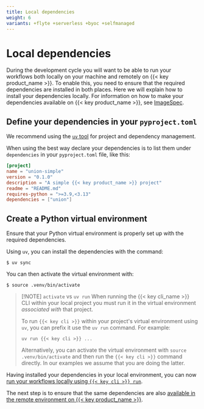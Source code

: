 ```yaml
---
title: Local dependencies
weight: 6
variants: +flyte +serverless +byoc +selfmanaged
---
```


# Local dependencies

During the development cycle you will want to be able to run your workflows both locally on your machine and remotely on {{< key product_name >}}.
To enable this, you need to ensure that the required dependencies are installed in both places.
Here we will explain how to install your dependencies locally.
For information on how to make your dependencies available on {{< key product_name >}}, see [ImageSpec](./image-spec).

## Define your dependencies in your `pyproject.toml`

We recommend using the [`uv` tool](https://docs.astral.sh/uv/) for project and dependency management.

When using the best way declare your dependencies is to list them under `dependencies` in your `pyproject.toml` file, like this:

```toml
[project]
name = "union-simple"
version = "0.1.0"
description = "A simple {{< key product_name >}} project"
readme = "README.md"
requires-python = ">=3.9,<3.13"
dependencies = ["union"]
```

## Create a Python virtual environment

Ensure that your Python virtual environment is properly set up with the required dependencies.

Using `uv`, you can install the dependencies with the command:

```shell
$ uv sync
```

You can then activate the virtual environment with:

```shell
$ source .venv/bin/activate
```

> [!NOTE] `activate` vs `uv run`
> When running the {{< key cli_name >}} CLI within your local project you must run it in the virtual environment _associated with_ that project.
>
> To run `{{< key cli >}}` within your project's virtual environment using `uv`, you can prefix it use the `uv run` command. For example:
>
> `uv run {{< key cli >}} ...`
>
> Alternatively, you can activate the virtual environment with `source .venv/bin/activate` and then run the `{{< key cli >}}` command directly.
> In our examples we assume that you are doing the latter.

Having installed your dependencies in your local environment, you can now [run your workflows locally using `{{< key cli >}} run`](./running-your-code).

The next step is to ensure that the same dependencies are also [available in the remote environment on {{< key product_name >}}](./image-spec).
